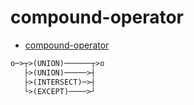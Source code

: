 # compound-operator

- [compound-operator](<https://www.sqlite.org/syntax/compound-operator.html>)

```txt
o─>┬>(UNION)──────┬>o
   ├>(UNION)─────>┤
   ├>(INTERSECT)─>┤
   └>(EXCEPT)────>┘
```
